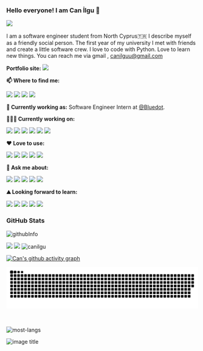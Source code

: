 ### Hello everyone! I am Can İlgu 👋


<img src="https://media.giphy.com/media/l0MYC0LajbaPoEADu/giphy.gif" width="100px"></h2>

I am a software engineer student from North Cyprus🇹🇷 I describe myself as a friendly social person. The first year of my university I met with friends and create a little software crew. I love to code with Python. Love to learn new things. You can reach me via gmail , canilguu@gmail.com


**Portfolio site:**
<code><a href="https://vitaee.github.io/myPortfolio/"><img height="40" src="https://i.ibb.co/JyV7NGF/devilgu.png"></a></code>



**📫 Where to find me:** 

<code><a href="https://www.instagram.com/canilgu/" target="_blank"><img height="50" src="https://www.vectorlogo.zone/logos/instagram/instagram-ar21.svg"></a></code>
<code><a href="https://twitter.com/EtiiPuff9" target="_blank"><img height="50" src="https://www.vectorlogo.zone/logos/twitter/twitter-icon.svg"></a></code>
<code><a href="https://www.linkedin.com/in/can-ilgu-657730198/" target="_blank"><img height="50" src="https://www.vectorlogo.zone/logos/linkedin/linkedin-ar21.svg"></a></code>
<code><a href="https://www.facebook.com/can.ilgu" target="_blank"><img height="50" src="https://www.vectorlogo.zone/logos/facebook/facebook-official.svg"></a></code>


**💼 Currently working as:** Software Engineer Intern at <a href="https://thebluedot.co/" target="_blank">@Bluedot</a>.

**👨🏻‍💻 Currently working on:** 

<code><a href="https://www.python.org/" target="_blank"><img height="50" src="https://www.vectorlogo.zone/logos/python/python-ar21.svg"></a></code>
<code><a href="https://www.djangoproject.com/" target="_blank"><img height="50" src="https://www.vectorlogo.zone/logos/djangoproject/djangoproject-ar21.svg"></a></code>
<code><a href="https://flutter.dev/" target="_blank"><img height="50" src="https://seeklogo.com/images/F/flutter-logo-304BF94F55-seeklogo.com.png"></a></code>
<code><a href="https://firebase.google.com/" target="_blank"><img height="50" src="https://www.vectorlogo.zone/logos/firebase/firebase-ar21.svg"></a></code>
<code><a href="https://www.mysql.com/" target="_blank"><img height="50" src="https://www.vectorlogo.zone/logos/mysql/mysql-ar21.svg"></a></code>
<code><a href="https://nodejs.org/en/" target="_blank"><img height="50" src="https://seeklogo.com/images/N/nodejs-logo-065257DE24-seeklogo.com.png"></a></code>

**:heart: Love to use:**

<code><a href="https://www.jetbrains.com/pycharm/" target="_blank"><img height="50" src="https://raw.githubusercontent.com/gilbarbara/logos/804dc257b59e144eaca5bc6ffd16949752c6f789/logos/pycharm.svg"></a></code>
<code><a href="https://code.visualstudio.com/" target="_blank"><img height="50" src="https://cdn.worldvectorlogo.com/logos/visual-studio-code.svg"></a></code>
<code><a href="https://www.heroku.com/" target="_blank"><img height="50" src="https://seeklogo.com/images/H/heroku-logo-B774A78667-seeklogo.com.png"></a></code>
<code><a href="https://www.docker.com/" target="_blank"><img height="50" src="https://seeklogo.com/images/D/docker-logo-6D6F987702-seeklogo.com.png"></a></code>
<code><a href="https://aws.amazon.com/" target="_blank"><img height="50" src="https://seeklogo.com/images/A/amazon-web-services-aws-logo-6C2E3DCD3E-seeklogo.com.png"></a></code>

**💬 Ask me about:** 

<code><a href="https://www.linux.org/" target="_blank"><img height="50" src="https://www.vectorlogo.zone/logos/linux/linux-ar21.svg"></a></code>
<code><a href="https://www.python.org/" target="_blank"><img height="50" src="https://www.vectorlogo.zone/logos/python/python-ar21.svg"></a></code>
<code><a href="https://opencv.org/" target="_blank"><img height="50" src="https://www.vectorlogo.zone/logos/opencv/opencv-ar21.svg"></a></code>
<code><a href="https://jupyter.org/" target="_blank"><img height="50" src="https://www.vectorlogo.zone/logos/jupyter/jupyter-ar21.svg"></a></code>
<code><a href="https://firebase.google.com/" target="_blank"><img height="50" src="https://www.vectorlogo.zone/logos/firebase/firebase-ar21.svg"></a></code>


**⛰ Looking forward to learn:** 

<code><a href="https://www.javascript.com/" target="_blank"><img height="50" src="https://www.vectorlogo.zone/logos/javascript/javascript-ar21.svg"></a></code>
<code><a href="https://reactjs.org/" target="_blank"><img height="50" src="https://www.vectorlogo.zone/logos/reactjs/reactjs-ar21.svg"></a></code>
<code><a href="https://www.tensorflow.org/" target="_blank"><img height="50" src="https://seeklogo.com/images/T/tensorflow-logo-AE5100E55E-seeklogo.com.png"></a></code>
<code><a href="https://en.wikipedia.org/wiki/Artificial_intelligence" target="_blank"><img height="50" src="https://raw.githubusercontent.com/detain/svg-logos/780f25886640cef088af994181646db2f6b1a3f8/svg/amazon-artificial-intelligence.svg"></a></code>
<code><a href="https://www.mongodb.com/" target="_blank"><img height="50" src="https://www.vectorlogo.zone/logos/mongodb/mongodb-ar21.svg"></a></code>


<h3 align="left">GitHub Stats</h3>

![githubInfo](https://metrics.lecoq.io/Vitaee)

<p align="left">
   <img width="48%" src="https://github-readme-stats.vercel.app/api?username=Vitaee&show_icons=true&theme=tokyonight" />
   <img width="48%" src="https://github-readme-streak-stats.herokuapp.com/?user=Vitaee&theme=tokyonight" />
   <img height=140 src="https://github-profile-trophy.vercel.app/?username=Vitaee&theme=gruvbox&rank=SECRET,SSS,SS,S,AAA,AA,A,B&margin-w=5" alt="canilgu" />
  
   
   [![Can's github activity graph](https://activity-graph.herokuapp.com/graph?username=Vitaee&theme=react-dark)](https://git.io/JGdfB)
</p>

<p align="center">
   <img src="https://raw.githubusercontent.com/Vitaee/CPlusBasics/main/github-user-contribution.svg" alt="canilgu">
   </p>

<br>

![most-langs](https://github-readme-stats.vercel.app/api/top-langs/?username=Vitaee&hide=javascript,html&theme=radical&layout=compact)



![image title](https://rushter.com/counter.svg)


